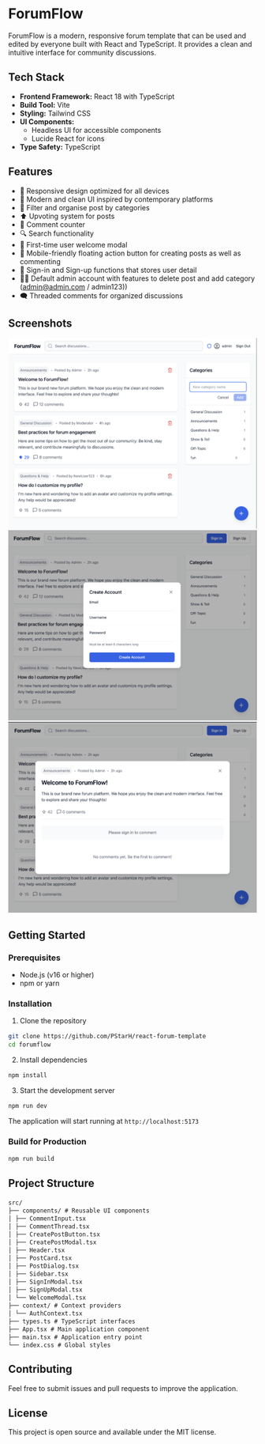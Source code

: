 # ForumFlow

ForumFlow is a modern, responsive forum template that can be used and edited by everyone built with React and TypeScript. It provides a clean and intuitive interface for community discussions.

## Tech Stack

- **Frontend Framework:** React 18 with TypeScript
- **Build Tool:** Vite
- **Styling:** Tailwind CSS
- **UI Components:**
  - Headless UI for accessible components
  - Lucide React for icons
- **Type Safety:** TypeScript

## Features

- 📱 Responsive design optimized for all devices
- 🎨 Modern and clean UI inspired by contemporary platforms
- 📑 Filter and organise post by categories
- ⬆️ Upvoting system for posts
- 💬 Comment counter
- 🔍 Search functionality
- 👋 First-time user welcome modal
- 📱 Mobile-friendly floating action button for creating posts as well as commenting
- 👴 Sign-in and Sign-up functions that stores user detail
- 👮‍♀️ Default admin account with features to delete post and add category (admin@admin.com / admin123))
- 🗨️ Threaded comments for organized discussions


## Screenshots

![Screenshot 1](./screenshot1.png)
![Screenshot 2](./screenshot2.png)
![Screenshot 3](./screenshot3.png)

## Getting Started

### Prerequisites

- Node.js (v16 or higher)
- npm or yarn

### Installation

1. Clone the repository
```bash
git clone https://github.com/PStarH/react-forum-template
cd forumflow
```

2. Install dependencies
```bash
npm install
```

3. Start the development server
```bash
npm run dev
```

The application will start running at `http://localhost:5173`

### Build for Production

```bash
npm run build
```

## Project Structure

```
src/
├── components/ # Reusable UI components
│ ├── CommentInput.tsx
│ ├── CommentThread.tsx
│ ├── CreatePostButton.tsx
│ ├── CreatePostModal.tsx
│ ├── Header.tsx
│ ├── PostCard.tsx
│ ├── PostDialog.tsx
│ ├── Sidebar.tsx
│ ├── SignInModal.tsx
│ ├── SignUpModal.tsx
│ └── WelcomeModal.tsx
├── context/ # Context providers
│ └── AuthContext.tsx
├── types.ts # TypeScript interfaces
├── App.tsx # Main application component
├── main.tsx # Application entry point
└── index.css # Global styles
```

## Contributing

Feel free to submit issues and pull requests to improve the application.

## License

This project is open source and available under the MIT license.
